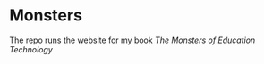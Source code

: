 Monsters
========

The repo runs the website for my book <em>The Monsters of Education Technology</em>
